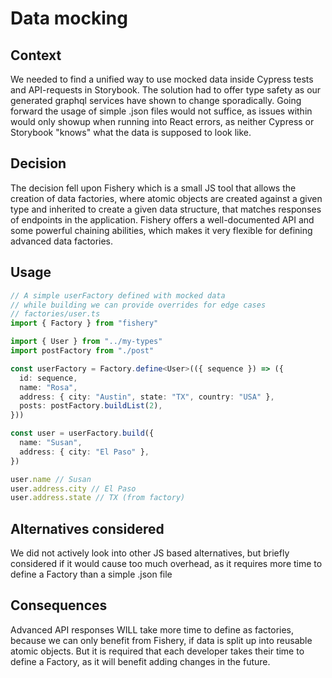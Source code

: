 # Data mocking

## Context

We needed to find a unified way to use mocked data inside Cypress tests and API-requests in Storybook.
The solution had to offer type safety as our generated graphql services have shown to change sporadically.
Going forward the usage of simple .json files would not suffice, as issues within would only showup when running into React errors, as neither Cypress or Storybook "knows" what the data is supposed to look like.

## Decision

The decision fell upon Fishery which is a small JS tool that allows the creation of data factories, where atomic objects are created against a given type and inherited to create a given data structure, that matches responses of endpoints in the application.
Fishery offers a well-documented API and some powerful chaining abilities, which makes it very flexible for defining advanced data factories.

## Usage

```typescript
// A simple userFactory defined with mocked data
// while building we can provide overrides for edge cases
// factories/user.ts
import { Factory } from "fishery"

import { User } from "../my-types"
import postFactory from "./post"

const userFactory = Factory.define<User>(({ sequence }) => ({
  id: sequence,
  name: "Rosa",
  address: { city: "Austin", state: "TX", country: "USA" },
  posts: postFactory.buildList(2),
}))

const user = userFactory.build({
  name: "Susan",
  address: { city: "El Paso" },
})

user.name // Susan
user.address.city // El Paso
user.address.state // TX (from factory)
```

## Alternatives considered

We did not actively look into other JS based alternatives, but briefly considered if it would cause too much overhead, as it requires more time to define a Factory than a simple .json file

## Consequences

Advanced API responses WILL take more time to define as factories, because we can only benefit from Fishery, if data is split up into reusable atomic objects.
But it is required that each developer takes their time to define a Factory, as it will benefit adding changes in the future.
